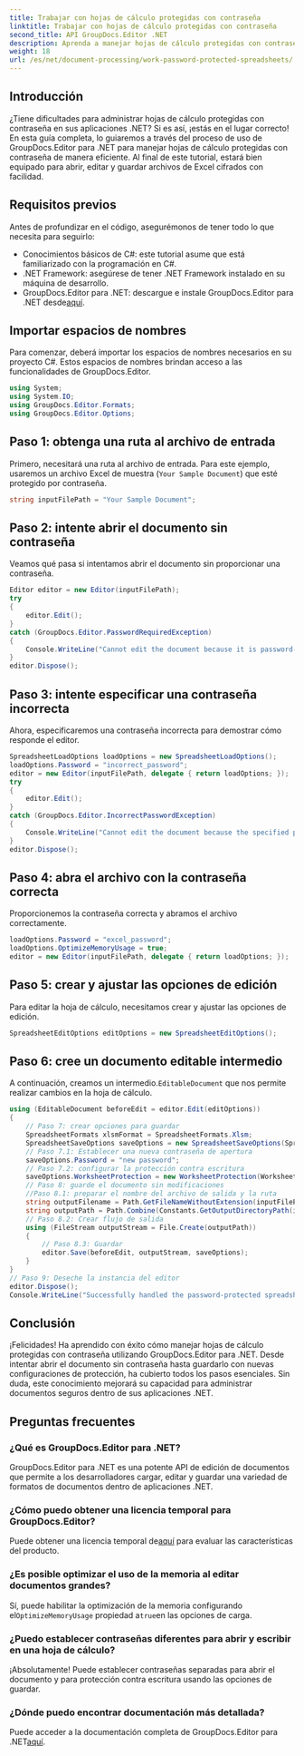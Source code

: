 ```yaml
---
title: Trabajar con hojas de cálculo protegidas con contraseña
linktitle: Trabajar con hojas de cálculo protegidas con contraseña
second_title: API GroupDocs.Editor .NET
description: Aprenda a manejar hojas de cálculo protegidas con contraseña utilizando GroupDocs.Editor para .NET. Esta guía detallada lo guiará desde cómo abrir hasta cómo guardar archivos seguros de Excel.
weight: 18
url: /es/net/document-processing/work-password-protected-spreadsheets/
---
```

## Introducción
¿Tiene dificultades para administrar hojas de cálculo protegidas con contraseña en sus aplicaciones .NET? Si es así, ¡estás en el lugar correcto! En esta guía completa, lo guiaremos a través del proceso de uso de GroupDocs.Editor para .NET para manejar hojas de cálculo protegidas con contraseña de manera eficiente. Al final de este tutorial, estará bien equipado para abrir, editar y guardar archivos de Excel cifrados con facilidad.
## Requisitos previos
Antes de profundizar en el código, asegurémonos de tener todo lo que necesita para seguirlo:
- Conocimientos básicos de C#: este tutorial asume que está familiarizado con la programación en C#.
- .NET Framework: asegúrese de tener .NET Framework instalado en su máquina de desarrollo.
-  GroupDocs.Editor para .NET: descargue e instale GroupDocs.Editor para .NET desde[aquí](https://releases.groupdocs.com/editor/net/).
## Importar espacios de nombres
Para comenzar, deberá importar los espacios de nombres necesarios en su proyecto C#. Estos espacios de nombres brindan acceso a las funcionalidades de GroupDocs.Editor.
```csharp
using System;
using System.IO;
using GroupDocs.Editor.Formats;
using GroupDocs.Editor.Options;
```
## Paso 1: obtenga una ruta al archivo de entrada
Primero, necesitará una ruta al archivo de entrada. Para este ejemplo, usaremos un archivo Excel de muestra (`Your Sample Document`) que esté protegido por contraseña.
```csharp
string inputFilePath = "Your Sample Document";
```
## Paso 2: intente abrir el documento sin contraseña
Veamos qué pasa si intentamos abrir el documento sin proporcionar una contraseña.
```csharp
Editor editor = new Editor(inputFilePath);
try
{
    editor.Edit();
}
catch (GroupDocs.Editor.PasswordRequiredException)
{
    Console.WriteLine("Cannot edit the document because it is password-protected. A password is required.");
}
editor.Dispose();
```
## Paso 3: intente especificar una contraseña incorrecta
Ahora, especificaremos una contraseña incorrecta para demostrar cómo responde el editor.
```csharp
SpreadsheetLoadOptions loadOptions = new SpreadsheetLoadOptions();
loadOptions.Password = "incorrect_password";
editor = new Editor(inputFilePath, delegate { return loadOptions; });
try
{
    editor.Edit();
}
catch (GroupDocs.Editor.IncorrectPasswordException)
{
    Console.WriteLine("Cannot edit the document because the specified password is incorrect.");
}
editor.Dispose();
```
## Paso 4: abra el archivo con la contraseña correcta
Proporcionemos la contraseña correcta y abramos el archivo correctamente.
```csharp
loadOptions.Password = "excel_password";
loadOptions.OptimizeMemoryUsage = true;
editor = new Editor(inputFilePath, delegate { return loadOptions; });
```
## Paso 5: crear y ajustar las opciones de edición
Para editar la hoja de cálculo, necesitamos crear y ajustar las opciones de edición.
```csharp
SpreadsheetEditOptions editOptions = new SpreadsheetEditOptions();
```
## Paso 6: cree un documento editable intermedio
 A continuación, creamos un intermedio.`EditableDocument` que nos permite realizar cambios en la hoja de cálculo.
```csharp
using (EditableDocument beforeEdit = editor.Edit(editOptions))
{
    // Paso 7: crear opciones para guardar
    SpreadsheetFormats xlsmFormat = SpreadsheetFormats.Xlsm;
    SpreadsheetSaveOptions saveOptions = new SpreadsheetSaveOptions(SpreadsheetFormats.Xlsm);
    // Paso 7.1: Establecer una nueva contraseña de apertura
    saveOptions.Password = "new password";
    // Paso 7.2: configurar la protección contra escritura
    saveOptions.WorksheetProtection = new WorksheetProtection(WorksheetProtectionType.All, "write password");
    // Paso 8: guarde el documento sin modificaciones
    //Paso 8.1: preparar el nombre del archivo de salida y la ruta
    string outputFilename = Path.GetFileNameWithoutExtension(inputFilePath) + "." + xlsmFormat.Extension;
    string outputPath = Path.Combine(Constants.GetOutputDirectoryPath(inputFilePath), outputFilename);
    // Paso 8.2: Crear flujo de salida
    using (FileStream outputStream = File.Create(outputPath))
    {
        // Paso 8.3: Guardar
        editor.Save(beforeEdit, outputStream, saveOptions);
    }
}
// Paso 9: Deseche la instancia del editor
editor.Dispose();
Console.WriteLine("Successfully handled the password-protected spreadsheet. Editor instance has been disposed: {0}", editor.IsDisposed ? "Yes" : "No");
```
## Conclusión
¡Felicidades! Ha aprendido con éxito cómo manejar hojas de cálculo protegidas con contraseña utilizando GroupDocs.Editor para .NET. Desde intentar abrir el documento sin contraseña hasta guardarlo con nuevas configuraciones de protección, ha cubierto todos los pasos esenciales. Sin duda, este conocimiento mejorará su capacidad para administrar documentos seguros dentro de sus aplicaciones .NET.
## Preguntas frecuentes
### ¿Qué es GroupDocs.Editor para .NET?
GroupDocs.Editor para .NET es una potente API de edición de documentos que permite a los desarrolladores cargar, editar y guardar una variedad de formatos de documentos dentro de aplicaciones .NET.
### ¿Cómo puedo obtener una licencia temporal para GroupDocs.Editor?
 Puede obtener una licencia temporal de[aquí](https://purchase.groupdocs.com/temporary-license/) para evaluar las características del producto.
### ¿Es posible optimizar el uso de la memoria al editar documentos grandes?
 Sí, puede habilitar la optimización de la memoria configurando el`OptimizeMemoryUsage` propiedad a`true`en las opciones de carga.
### ¿Puedo establecer contraseñas diferentes para abrir y escribir en una hoja de cálculo?
¡Absolutamente! Puede establecer contraseñas separadas para abrir el documento y para protección contra escritura usando las opciones de guardar.
### ¿Dónde puedo encontrar documentación más detallada?
 Puede acceder a la documentación completa de GroupDocs.Editor para .NET[aquí](https://tutorials.groupdocs.com/editor/net/).
